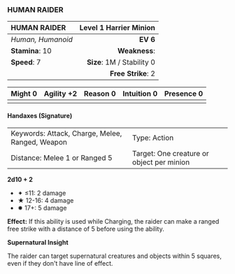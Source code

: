 ### HUMAN RAIDER

| HUMAN RAIDER      | **Level 1 Harrier Minion** |
| :---------------- | -------------------------: |
| *Human, Humanoid* |                   **EV 6** |
| **Stamina**: 10   |              **Weakness**: |
| **Speed**: 7      | **Size**: 1M / Stability 0 |
|                   |         **Free Strike**: 2 |

| **Might** 0 | **Agility** +2 | **Reason** 0 | **Intuition** 0 | **Presence** 0 |
| ----------- | -------------- | ------------ | --------------- | -------------- |
|             |                |              |                 |                |

#### Handaxes (Signature)

|                                                 |                                           |
| :---------------------------------------------- | :---------------------------------------- |
| Keywords: Attack, Charge, Melee, Ranged, Weapon | Type: Action                              |
| Distance: Melee 1 or Ranged 5                   | Target: One creature or object per minion |

**2d10 + 2**

- ✦ ≤11: 2 damage
- ★ 12-16: 4 damage
- ✸ 17+: 5 damage

**Effect:** If this ability is used while Charging, the raider can make a ranged free strike with a distance of 5 before using the ability.

**Supernatural Insight**

The raider can target supernatural creatures and objects within 5 squares, even if they don't have line of effect.
